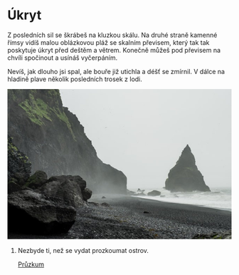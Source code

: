 # Úkryt

Z posledních sil se škrábeš na kluzkou skálu. Na druhé straně kamenné římsy vidíš malou oblázkovou pláž se skalním převisem, který tak tak poskytuje úkryt před deštěm a větrem. Konečně můžeš pod převisem na chvíli spočinout a usínáš vyčerpáním.

Nevíš, jak dlouho jsi spal, ale bouře již utichla a déšť se zmírnil. V dálce na hladině plave několik posledních trosek z lodi.

![skály](skaly.jpg)

1. Nezbyde ti, než se vydat prozkoumat ostrov.

   [Průzkum](../pruzkum.md)
